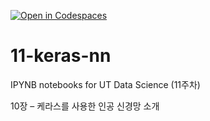 [![Open in Codespaces](https://classroom.github.com/assets/launch-codespace-2972f46106e565e64193e422d61a12cf1da4916b45550586e14ef0a7c637dd04.svg)](https://classroom.github.com/open-in-codespaces?assignment_repo_id=17122452)
# 11-keras-nn

IPYNB notebooks for UT Data Science (11주차)

10장 – 케라스를 사용한 인공 신경망 소개
